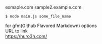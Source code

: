 exmaple.com
sample2.example.com

```shell
$ node main.js some_file_name
```

for gfm(Github Flavored Markdown) options  
URL to link  
https://huro3h.com/
